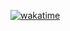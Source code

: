 [![wakatime](https://wakatime.com/badge/user/91a1b1d1-ad80-4563-91e2-93999f5e4311/project/a44bf13f-c29d-4d85-8b12-26b24497dc59.svg)](https://wakatime.com/badge/user/91a1b1d1-ad80-4563-91e2-93999f5e4311/project/a44bf13f-c29d-4d85-8b12-26b24497dc59)
